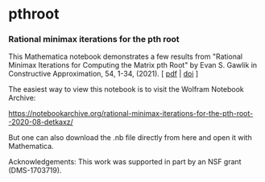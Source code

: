 # pthroot
### Rational minimax iterations for the pth root

This Mathematica notebook demonstrates a few results from "Rational Minimax Iterations for Computing the Matrix pth Root" by Evan S. Gawlik in Constructive Approximation, 54, 1-34, (2021). [ [pdf](http://math.hawaii.edu/~egawlik/pdf/Ga2019.pdf) | [doi](https://doi.org/10.1007/s00365-020-09504-3) ]

The easiest way to view this notebook is to visit the Wolfram Notebook Archive:

https://notebookarchive.org/rational-minimax-iterations-for-the-pth-root--2020-08-detkaxz/

But one can also download the .nb file directly from here and open it with Mathematica.

Acknowledgements: This work was supported in part by an NSF grant (DMS-1703719).
